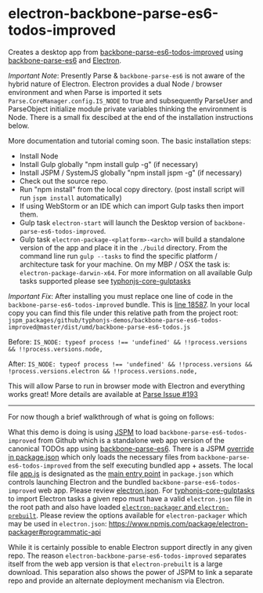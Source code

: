 # electron-backbone-parse-es6-todos-improved
Creates a desktop app from [backbone-parse-es6-todos-improved](https://github.com/typhonjs-demos/backbone-parse-es6-todos-improved) using [backbone-parse-es6](https://github.com/typhonjs-parse/backbone-parse-es6) and [Electron](http://electron.atom.io/).

*Important Note*: Presently Parse & `backbone-parse-es6` is not aware of the hybrid nature of Electron. Electron provides a dual Node / browser environment and when Parse is imported it sets `Parse.CoreManager.config.IS_NODE` to true and subsequently ParseUser and ParseObject initialize module private variables thinking the environment is Node. There is a small fix descibed at the end of the installation instructions below.

More documentation and tutorial coming soon. The basic installation steps:

- Install Node
- Install Gulp globally "npm install gulp -g" (if necessary)
- Install JSPM / SystemJS globally "npm install jspm -g" (if necessary)
- Check out the source repo.
- Run "npm install" from the local copy directory. (post install script will run `jspm install` automatically)
- If using WebStorm or an IDE which can import Gulp tasks then import them. 
- Gulp task `electron-start` will launch the Desktop version of `backbone-parse-es6-todos-improved`. 
- Gulp task `electron-package-<platform>-<arch>` will build a standalone version of the app and place it in the `./build` directory. From the command line run `gulp --tasks` to find the specific platform / architecture task for your machine. On my MBP / OSX the task is: `electron-package-darwin-x64`. For more information on all available Gulp tasks supported please see [typhonjs-core-gulptasks](https://www.npmjs.com/package/typhonjs-core-gulptasks)

*Important Fix*: After installing you must replace one line of code in the `backbone-parse-es6-todos-improved` bundle. This is [line 18587](https://github.com/typhonjs-demos/backbone-parse-es6-todos-improved/blob/master/dist/umd/backbone-parse-es6-todos.js#L18587).  In your local copy you can find this file under this relative path from the project root: `jspm_packages/github/typhonjs-demos/backbone-parse-es6-todos-improved@master/dist/umd/backbone-parse-es6-todos.js`

Before: `IS_NODE: typeof process !== 'undefined' && !!process.versions && !!process.versions.node,`

After: `IS_NODE: typeof process !== 'undefined' && !!process.versions && !process.versions.electron && !!process.versions.node,`

This will allow Parse to run in browser mode with Electron and everything works great! More details are available at [Parse Issue #193](https://github.com/ParsePlatform/Parse-SDK-JS/issues/193)

--------

For now though a brief walkthrough of what is going on follows:

What this demo is doing is using [JSPM](http://jspm.io/) to load `backbone-parse-es6-todos-improved` from Github which is a standalone web app version of the canonical TODOs app using [backbone-parse-es6](https://github.com/typhonjs-parse/backbone-parse-es6). There is a JSPM [override in package.json](https://github.com/typhonjs-demos/electron-backbone-parse-es6-todos-improved/blob/master/package.json#L20-L32) which only loads the necessary files from `backbone-parse-es6-todos-improved` from the self executing bundled app + assets. The local file [app.js](https://github.com/typhonjs-demos/electron-backbone-parse-es6-todos-improved/blob/master/app.js) is designated as the [main entry point](https://github.com/typhonjs-demos/electron-backbone-parse-es6-todos-improved/blob/master/package.json#L41) in `package.json` which controls launching Electron and the bundled `backbone-parse-es6-todos-improved` web app. Please review [electron.json](https://github.com/typhonjs-demos/electron-backbone-parse-es6-todos-improved/blob/master/electron.json). For [typhonjs-core-gulptasks](https://www.npmjs.com/package/typhonjs-core-gulptasks) to import Electron tasks a given repo must have a valid `electron.json` file in the root path and also have loaded [`electron-packager` and `electron-prebuilt`](https://github.com/typhonjs-demos/electron-backbone-parse-es6-todos-improved/blob/master/package.json#L35-L36). Please review the options available for `electron-packager` which may be used in `electron.json`: https://www.npmjs.com/package/electron-packager#programmatic-api

While it is certainly possible to enable Electron support directly in any given repo. The reason `electron-backbone-parse-es6-todos-improved` separates itself from the web app version is that `electron-prebuilt` is a large download. This separation also shows the power of JSPM to link a separate repo and provide an alternate deployment mechanism via Electron. 
